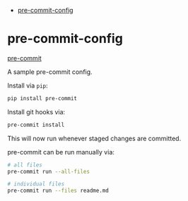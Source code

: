 <!-- START doctoc generated TOC please keep comment here to allow auto update -->

<!-- DON'T EDIT THIS SECTION, INSTEAD RE-RUN doctoc TO UPDATE -->

<!-- DON'T EDIT THIS SECTION, INSTEAD RE-RUN doctoc TO UPDATE -->

- [pre-commit-config](#pre-commit-config)

<!-- END doctoc generated TOC please keep comment here to allow auto update -->

# pre-commit-config

[pre-commit](https://pre-commit.com/)

A sample pre-commit config.

Install via `pip`:

```bash
pip install pre-commit
```

Install git hooks via:

```bash
pre-commit install
```

This will now run whenever staged changes are committed.

pre-commit can be run manually via:

```bash
# all files
pre-commit run --all-files

# individual files
pre-commit run --files readme.md
```
